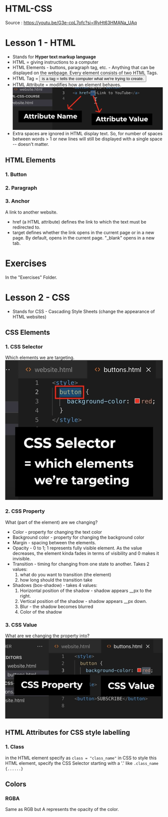 # HTML-CSS

Source : https://youtu.be/G3e-cpL7ofc?si=lRyHt63HMANa_UAq

# Lesson 1 - HTML
* Stands for <b>Hyper text markup language</b>
* HTML = giving instructions to a computer
* HTML Elements - buttons, paragraph tag, etc. - Anything that can be displayed on the webpage. Every element consists of two HTML Tags.
* HTML Tag = <button> is a tag = tells the computer what we're trying to create. 
* HTML Attribute = modifies how an element behaves.
![alt text](image.png)
* Extra spaces are ignored in HTML display text. So, for  number of spaces between words > 1 or new lines will still be displayed with a single space -- doesn't matter.

## HTML Elements
### 1. Button
### 2. Paragraph
### 3. Anchor
A link to another website. 
- href (a HTML attribute) defines the link to which the text must be redirected to. 
- target defines whether the link opens in the current page or in a new page. By default, opens in the current page. "_blank" opens in a new tab.

# Exercises
In the "Exercises" Folder.

# Lesson 2 - CSS
* Stands for CSS - Cascading Style Sheets (change the appearance of HTML websites)

## CSS Elements
### 1. CSS Selector
Which elements we are targeting.
![alt text](image-1.png)
### 2. CSS Property
What (part of the element) are we changing?
* Color - property for changing the text color
* Background color - property for changing the background color
* Margin - spacing between the elements.
* Opacity - 0 to 1; 1 represents fully visible element. As the value decreases, the element kinda fades in terms of visibility and 0 makes it invisible.
* Transition - timing for changing from one state to another. Takes 2 values: 
    1. what do you want to transition (the element)
    2. how long should the transition take
* Shadows (box-shadow) - takes 4 values:
    1. Horizontal position of the shadow - shadow appears __px to the right.
    2. Vertical position of the shadow - shadow appears __px down.
    3. Blur - the shadow becomes blurred
    4. Color of the shadow

### 3. CSS Value
What are we changing the property into?
![CSS Property and CSS Value](image-2.png)


## HTML Attributes for CSS style labelling
### 1. Class
in the HTML element specify as `class = "class_name"`
in CSS to style this HTML element, specify the CSS Selector starting with a '.' like `.class_name {......}`

## Colors
### RGBA 
Same as RGB but A represents the opacity of the color.